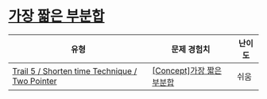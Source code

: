 # [가장 짧은 부분합](https://www.codetree.ai/trails/complete/curated-cards/intro-shortest-subtotal)

|유형|문제 경험치|난이도|
|---|---|---|
|[Trail 5 / Shorten time Technique / Two Pointer](https://www.codetree.ai/trail-info/intermediate-mid/)|[[Concept]가장 짧은 부분합](https://www.codetree.ai/trails/complete/curated-cards/intro-shortest-subtotal/)|쉬움|


